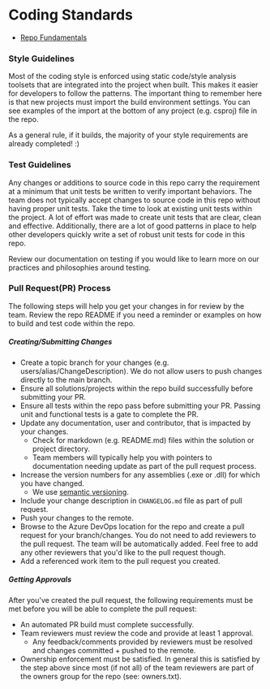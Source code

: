 # Coding Standards

* [Repo Fundamentals](README.md)

### Style Guidelines
Most of the coding style is enforced using static code/style analysis toolsets that are integrated into the project when built.
This makes it easier for developers to follow the patterns. The important thing to remember here is that new projects must import
the build environment settings. You can see examples of the import at the bottom of any project (e.g. csproj) file in the
repo.

As a general rule, if it builds, the majority of your style requirements are already completed! :)

### Test Guidelines
Any changes or additions to source code in this repo carry the requirement at a minimum that unit tests be written to verify
important behaviors. The team does not typically accept changes to source code in this repo without having proper unit tests.
Take the time to look at existing unit tests within the project. A lot of effort was made to create unit tests that are clear,
clean and effective. Additionally, there are a lot of good patterns in place to help other developers quickly write a set of 
robust unit tests for code in this repo.

Review our documentation on testing if you would like to learn more on our practices and philosophies around testing.


### Pull Request(PR) Process
The following steps will help you get your changes in for review by the team. Review the repo README if you need a reminder
or examples on how to build and test code within the repo.

##### Creating/Submitting Changes
* Create a topic branch for your changes (e.g. users/alias/ChangeDescription). We do not allow users to push changes directly to the main branch.
* Ensure all solutions/projects within the repo build successfully before submitting your PR.
* Ensure all tests within the repo pass before submitting your PR. Passing unit and functional tests is a gate to complete the PR.
* Update any documentation, user and contributor, that is impacted by your changes.
  * Check for markdown (e.g. README.md) files within the solution or project directory.
  * Team members will typically help you with pointers to documentation needing update as part of the pull request process.
* Increase the version numbers for any assemblies (.exe or .dll) for which you have changed.
  * We use [semantic versioning](http://semver.org/).
* Include your change description in `CHANGELOG.md` file as part of pull request.
* Push your changes to the remote.
* Browse to the Azure DevOps location for the repo and create a pull request for your branch/changes. You do not need to
  add reviewers to the pull request. The team will be automatically added.  Feel free to add any other reviewers that you'd like
  to the pull request though.
* Add a referenced work item to the pull request you created.

##### Getting Approvals
After you've created the pull request, the following requirements must be met before you will be able to complete the pull request:
* An automated PR build must complete successfully.
* Team reviewers must review the code and provide at least 1 approval.
  * Any feedback/comments provided by reviewers must be resolved and changes committed + pushed to the remote.
* Ownership enforcement must be satisfied. In general this is satisfied by the step above since most (if not all) of the team reviewers
  are part of the owners group for the repo (see: owners.txt).
